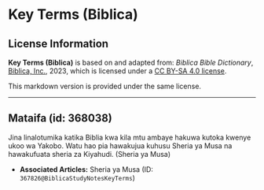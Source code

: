 # Key Terms (Biblica)

## License Information

**Key Terms (Biblica)** is based on and adapted from: _Biblica Bible Dictionary_, [Biblica, Inc.](https://www.biblica.com/), 2023, which is licensed under a [CC BY-SA 4.0 license](https://creativecommons.org/licenses/by-sa/4.0/legalcode.en).

This markdown version is provided under the same license.



--------------------------------

## Mataifa (id: 368038)

Jina linalotumika katika Biblia kwa kila mtu ambaye hakuwa kutoka kwenye ukoo wa Yakobo. Watu hao pia hawakujua kuhusu Sheria ya Musa na hawakufuata sheria za Kiyahudi. (Sheria ya Musa)

* **Associated Articles:** Sheria ya Musa (ID: `367826@BiblicaStudyNotesKeyTerms`)

